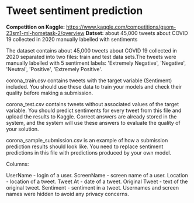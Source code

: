 # Tweet sentiment prediction 
**Competition on Kaggle:** https://www.kaggle.com/competitions/gsom-23sm1-ml-hometask-2/overview
**Datset:** about 45,000 tweets about COVID 19 collected in 2020 manually labelled with sentiments

The dataset contains about 45,000 tweets about COVID 19 collected in 2020 separated into two files: train and test data sets.The tweets were manually labelled with 5 sentiment labels: 'Extremely Negative', 'Negative', 'Neutral', 'Positive', 'Extremely Positive'.

corona_train.csv contains tweets with the target variable (Sentiment) included. You should use these data to train your models and check their quality before making a submission.

corona_test.csv contains tweets without associated values of the target variable. You should predict sentiments for every tweet from this file and upload the results to Kaggle. Correct answers are already stored in the system, and the system will use these answers to evaluate the quality of your solution.

corona_sample_submission.csv is an example of how a submission prediction results should look like. You need to replace sentiment predictions in this file with predictions produced by your own model.

Columns:

UserName - login of a user.
ScreenName - screen name of a user.
Location - location of a tweet.
Tweet At - date of a tweet.
Original Tweet - text of the original tweet.
Sentiment - sentiment in a tweet.
Usernames and screen names were hidden to avoid any privacy concerns.

